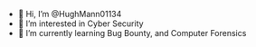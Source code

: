 - 👋 Hi, I’m @HughMann01134
- 👀 I’m interested in Cyber Security
- 🌱 I’m currently learning Bug Bounty, and Computer Forensics
